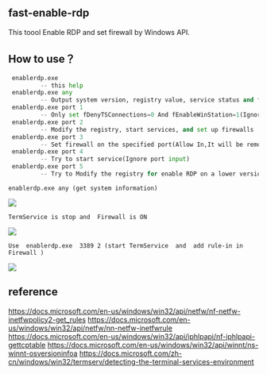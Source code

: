 ## fast-enable-rdp
This toool Enable RDP and set firewall by Windows API.

## How to use？

``` python
 enablerdp.exe
         -- this help
 enablerdp.exe any
         -- Output system version, registry value, service status and firewall status
 enablerdp.exe port 1
         -- Only set fDenyTSConnections=0 And fEnableWinStation=1(Ignore port set)
 enablerdp.exe port 2
         -- Modify the registry, start services, and set up firewalls
 enablerdp.exe port 3
         -- Set firewall on the specified port(Allow In,It will be remove same rule)
 enablerdp.exe port 4
         -- Try to start service(Ignore port input)
 enablerdp.exe port 5
         -- Try to Modify the registry for enable RDP on a lower version system(Ignore port input)
```

 ```enablerdp.exe any (get system information)```
 
 ![](https://cdn.jsdelivr.net/gh/yanghaoi/enable-rdp/images/howtouse.png)

 ```TermService is stop and  Firewall is ON```
  
![](https://cdn.jsdelivr.net/gh/yanghaoi/enable-rdp/images/check.png)
 
 ```Use  enablerdp.exe  3389 2 (start TermService  and  add rule-in in  Firewall )```
 
 ![](https://cdn.jsdelivr.net/gh/yanghaoi/enable-rdp/images/enable.png)
 
 
## reference

 https://docs.microsoft.com/en-us/windows/win32/api/netfw/nf-netfw-inetfwpolicy2-get_rules 
 https://docs.microsoft.com/en-us/windows/win32/api/netfw/nn-netfw-inetfwrule 
 https://docs.microsoft.com/en-us/windows/win32/api/iphlpapi/nf-iphlpapi-gettcptable 
 https://docs.microsoft.com/en-us/windows/win32/api/winnt/ns-winnt-osversioninfoa 
 https://docs.microsoft.com/zh-cn/windows/win32/termserv/detecting-the-terminal-services-environment 